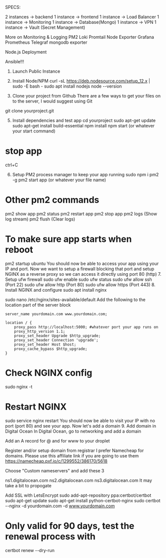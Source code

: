 SPECS:

2 instances -> backend
1 instance -> frontend
1 instance -> Load Balancer
1 instance -> Monitoring
1 instance -> Database(Mongo)
1 instance -> VPN
1 instance -> Vault (Secret Management)

More on Monitoring & Logging
PM2
Loki
Promtail
Node Exporter
Grafana
Prometheus
Telegraf
mongodb exporter

Node.js Deployment

Ansible!!!

1. Launch Public Instance

2. Install Node/NPM
   curl -sL https://deb.nodesource.com/setup_12.x | sudo -E bash -
   sudo apt install nodejs
   node --version

3. Clone your project from Github
   There are a few ways to get your files on to the server, I would suggest using Git

git clone yourproject.git

5. Install dependencies and test app
   cd yourproject
   sudo apt-get update
   sudo apt-get install build-essential
   npm install
   npm start (or whatever your start command)

# stop app

ctrl+C

6. Setup PM2 process manager to keep your app running
   sudo npm i pm2 -g
   pm2 start app (or whatever your file name)

# Other pm2 commands

pm2 show app
pm2 status
pm2 restart app
pm2 stop app
pm2 logs (Show log stream)
pm2 flush (Clear logs)

# To make sure app starts when reboot

pm2 startup ubuntu
You should now be able to access your app using your IP and port. Now we want to setup a firewall blocking that port and setup NGINX as a reverse proxy so we can access it directly using port 80 (http) 7. Setup ufw firewall
sudo ufw enable
sudo ufw status
sudo ufw allow ssh (Port 22)
sudo ufw allow http (Port 80)
sudo ufw allow https (Port 443) 8. Install NGINX and configure
sudo apt install nginx

sudo nano /etc/nginx/sites-available/default
Add the following to the location part of the server block

    server_name yourdomain.com www.yourdomain.com;

    location / {
        proxy_pass http://localhost:5000; #whatever port your app runs on
        proxy_http_version 1.1;
        proxy_set_header Upgrade $http_upgrade;
        proxy_set_header Connection 'upgrade';
        proxy_set_header Host $host;
        proxy_cache_bypass $http_upgrade;
    }

# Check NGINX config

sudo nginx -t

# Restart NGINX

sudo service nginx restart
You should now be able to visit your IP with no port (port 80) and see your app. Now let's add a domain 9. Add domain in Digital Ocean
In Digital Ocean, go to networking and add a domain

Add an A record for @ and for www to your droplet

Register and/or setup domain from registrar
I prefer Namecheap for domains. Please use this affiliate link if you are going to use them https://namecheap.pxf.io/c/1299552/386170/5618

Choose "Custom nameservers" and add these 3

ns1.digitalocean.com
ns2.digitalocean.com
ns3.digitalocean.com
It may take a bit to propogate

Add SSL with LetsEncrypt
sudo add-apt-repository ppa:certbot/certbot
sudo apt-get update
sudo apt-get install python-certbot-nginx
sudo certbot --nginx -d yourdomain.com -d www.yourdomain.com

# Only valid for 90 days, test the renewal process with

certbot renew --dry-run
